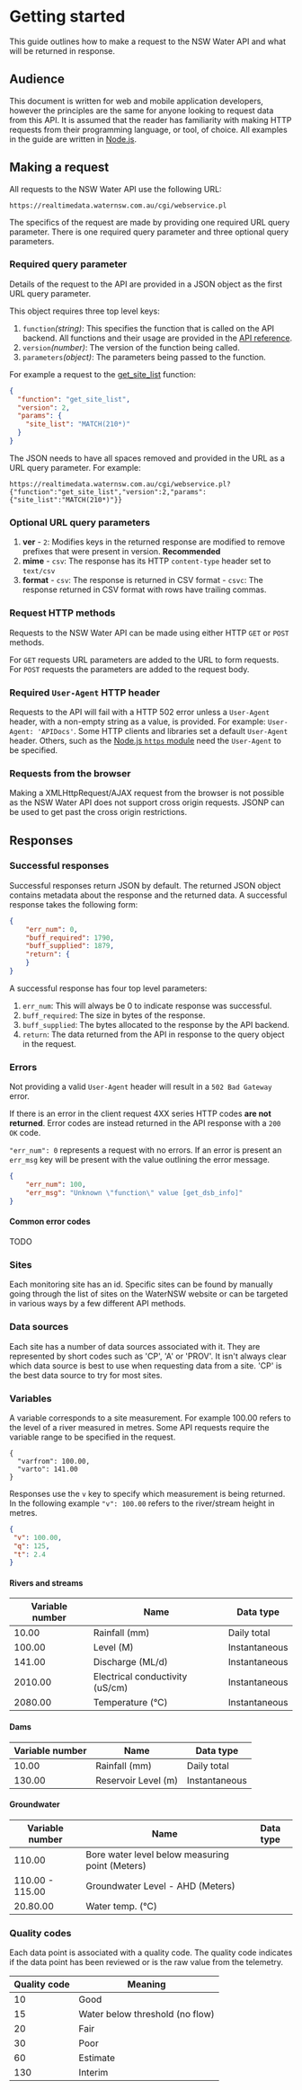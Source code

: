 # Getting started

This guide outlines how to make a request to the NSW Water API and what will be returned in response.

## Audience

This document is written for web and mobile application developers, however the principles are the same for anyone looking to request data from this API. It is assumed that the reader has familiarity with making HTTP requests from their programming language, or tool, of choice. All examples in the guide are written in [Node.js](https://nodejs.org/).

## Making a request

All requests to the NSW Water API use the following URL:

`https://realtimedata.waternsw.com.au/cgi/webservice.pl`

The specifics of the request are made by providing one required URL query parameter. There is one required query parameter and three optional query parameters.

### Required query parameter

Details of the request to the API are provided in a JSON object as the first URL query parameter.

This object requires three top level keys:

  1. `function`_(string)_: This specifies the function that is called on the API backend. All functions and their usage are provided in the [API reference](/api-reference.md).
  2. `version`_(number)_:  The version of the function being called.
  3. `parameters`_(object)_: The parameters being passed to the function.
  
  For example a request to the [get_site_list](/api-reference.md#get_site_list) function:
  
  ```JSON
  {
    "function": "get_site_list",
    "version": 2,
    "params": {
      "site_list": "MATCH(210*)"
    }
  }
  ```
  The JSON needs to have all spaces removed and provided in the URL as a URL query parameter. For example:
  
 ```
 https://realtimedata.waternsw.com.au/cgi/webservice.pl?{"function":"get_site_list","version":2,"params":{"site_list":"MATCH(210*)"}}
 ```

### Optional URL query parameters

  1. **ver**
    - `2`: Modifies keys in the returned response are modified to remove prefixes that were present in version. **Recommended**
  2. **mime**
    - `csv`: The response has its HTTP `content-type` header set to `text/csv`
  3. **format**
    - `csv`: The response is returned in CSV format
    - `csvc`: The response returned in CSV format with rows have trailing commas.

### Request HTTP methods

Requests to the NSW Water API can be made using either HTTP `GET` or `POST` methods.

For `GET` requests URL parameters are added to the URL to form requests. For `POST` requests the parameters are added to the request body.

### Required `User-Agent` HTTP header

Requests to the API will fail with a HTTP 502 error unless a `User-Agent` header, with a non-empty string as a value, is provided. For example: `User-Agent: 'APIDocs'`. Some HTTP clients and libraries set a default `User-Agent` header. Others, such as the [Node.js `https` module](https://nodejs.org/api/https.html) need the `User-Agent` to be specified.

### Requests from the browser

Making a XMLHttpRequest/AJAX request from the browser is not possible as the NSW Water API does not support cross origin requests. JSONP can be used to get past the cross origin restrictions.

## Responses

### Successful responses

Successful responses return JSON by default. The returned JSON object contains metadata about the response and the returned data. A successful response takes the following form:

```JSON
{
    "err_num": 0,
    "buff_required": 1790,
    "buff_supplied": 1879,
    "return": {
    }
}
```

A successful response has four top level parameters:

  1. `err_num`: This will always be 0 to indicate response was successful.
  2. `buff_required`: The size in bytes of the response.
  3. `buff_supplied`: The bytes allocated to the response by the API backend.
  4. `return`: The data returned from the API in response to the query object in the request.

### Errors

Not providing a valid `User-Agent` header will result in a `502 Bad Gateway` error.

If there is an error in the client request 4XX series HTTP codes **are not returned**. Error codes are instead returned in the API response with a `200 OK` code. 

`"err_num": 0` represents a request with no errors. If an error is present an `err_msg` key will be present with the value outlining the error message.

```JSON
{
    "err_num": 100,
    "err_msg": "Unknown \"function\" value [get_dsb_info]"
}
```
#### Common error codes

TODO

### Sites

Each monitoring site has an id. Specific sites can be found by manually going through the list of sites on the WaterNSW website or can be targeted in various ways by a few different API methods.

### Data sources

Each site has a number of data sources associated with it. They are represented by short codes such as 'CP', 'A' or 'PROV'. It isn't always clear which data source is best to use when requesting data from a site. 'CP' is the best data source to try for most sites.

### Variables

A variable corresponds to a site measurement. For example 100.00 refers to the level of a river measured in metres. Some API requests require the variable range to be specified in the request.

```
{
  "varfrom": 100.00,
  "varto": 141.00
}

```

Responses use the `v` key to specify which measurement is being returned. In the following example `"v": 100.00` refers to the river/stream height in metres.

 ```JSON
 {
  "v": 100.00,
  "q": 125,
  "t": 2.4
 }
 ```

#### Rivers and streams

| Variable number | Name                            | Data type     |
|-----------------|---------------------------------|---------------|
| 10.00           | Rainfall (mm)                   | Daily total   |
| 100.00          | Level (M)                       | Instantaneous |
| 141.00          | Discharge (ML/d)                | Instantaneous |
| 2010.00         | Electrical conductivity (uS/cm) | Instantaneous |
| 2080.00         | Temperature (&deg;C)            | Instantaneous |

#### Dams

| Variable number | Name                | Data type     |
|-----------------|---------------------|---------------|
| 10.00           | Rainfall (mm)       | Daily total   |
| 130.00          | Reservoir Level (m) | Instantaneous |

#### Groundwater

| Variable number | Name                                            | Data type |
|-----------------|-------------------------------------------------|-----------|
| 110.00          | Bore water level below measuring point (Meters) |           |
| 110.00 - 115.00 | Groundwater Level - AHD (Meters)                |           |
| 20.80.00        | Water temp. (&deg;C)                            |           |

### Quality codes

Each data point is associated with a quality code. The quality code indicates if the data point has been reviewed or is the raw value from the telemetry.

|Quality code | Meaning                        |
|-------------|--------------------------------|
| 10          | Good                           |
| 15          | Water below threshold (no flow)|
| 20          | Fair                           |
| 30          | Poor                           |
| 60          | Estimate                       |
| 130         | Interim                        |
